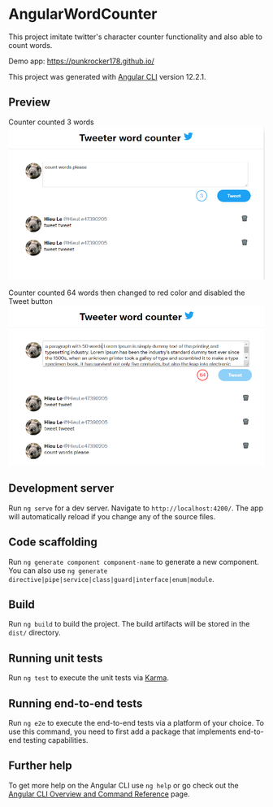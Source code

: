 # AngularWordCounter

This project imitate twitter's character counter functionality and also able to count words.

Demo app: https://punkrocker178.github.io/  
  
This project was generated with [Angular CLI](https://github.com/angular/angular-cli) version 12.2.1.

## Preview
Counter counted 3 words
![Counter counted 3 words](./src/assets/images/demo-1.png "Counter counted 3 words")
  
Counter counted 64 words then changed to red color and disabled the Tweet button
![Counter counted 3 words](./src/assets/images/demo-2.png "Counter counted 64 words")
## Development server

Run `ng serve` for a dev server. Navigate to `http://localhost:4200/`. The app will automatically reload if you change any of the source files.

## Code scaffolding

Run `ng generate component component-name` to generate a new component. You can also use `ng generate directive|pipe|service|class|guard|interface|enum|module`.

## Build

Run `ng build` to build the project. The build artifacts will be stored in the `dist/` directory.

## Running unit tests

Run `ng test` to execute the unit tests via [Karma](https://karma-runner.github.io).

## Running end-to-end tests

Run `ng e2e` to execute the end-to-end tests via a platform of your choice. To use this command, you need to first add a package that implements end-to-end testing capabilities.

## Further help

To get more help on the Angular CLI use `ng help` or go check out the [Angular CLI Overview and Command Reference](https://angular.io/cli) page.
